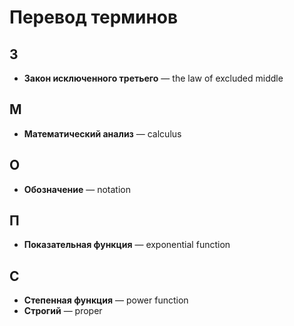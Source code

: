 # Перевод терминов

## З

* **Закон исключенного третьего** — the law of excluded middle

## М

* **Математический анализ** — calculus

## О

* **Обозначение** — notation

## П

* **Показательная функция** — exponential function

## С

* **Степенная функция** — power function
* **Строгий** — proper
